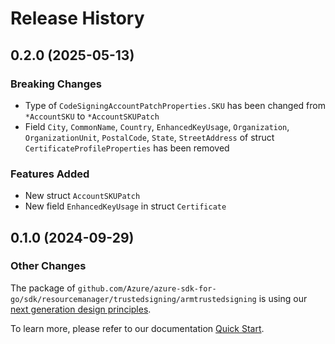 # Release History

## 0.2.0 (2025-05-13)
### Breaking Changes

- Type of `CodeSigningAccountPatchProperties.SKU` has been changed from `*AccountSKU` to `*AccountSKUPatch`
- Field `City`, `CommonName`, `Country`, `EnhancedKeyUsage`, `Organization`, `OrganizationUnit`, `PostalCode`, `State`, `StreetAddress` of struct `CertificateProfileProperties` has been removed

### Features Added

- New struct `AccountSKUPatch`
- New field `EnhancedKeyUsage` in struct `Certificate`


## 0.1.0 (2024-09-29)
### Other Changes

The package of `github.com/Azure/azure-sdk-for-go/sdk/resourcemanager/trustedsigning/armtrustedsigning` is using our [next generation design principles](https://azure.github.io/azure-sdk/general_introduction.html).

To learn more, please refer to our documentation [Quick Start](https://aka.ms/azsdk/go/mgmt).